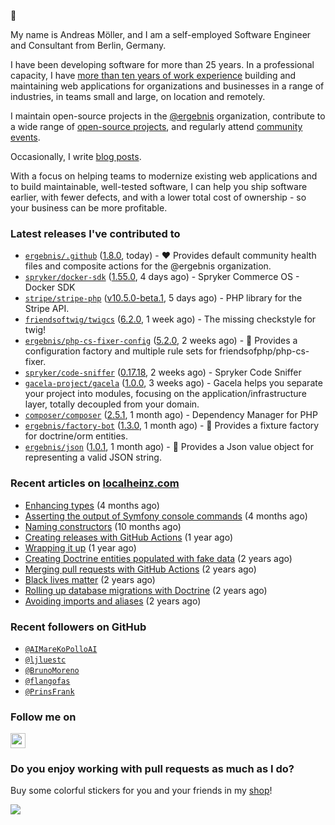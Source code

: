 :wave:

My name is Andreas Möller, and I am a self-employed Software Engineer and Consultant from Berlin, Germany.

I have been developing software for more than 25 years. In a professional capacity, I have [more than ten years of work experience](https://localheinz.com/work-experience/) building and maintaining web applications for organizations and businesses in a range of industries, in teams small and large, on location and remotely.

I maintain open-source projects in the [@ergebnis](https://github.com/ergebnis) organization, contribute to a wide range of [open-source projects](https://github.com/localheinz?tab=repositories&q=&type=fork&language=), and regularly attend [community events](https://localheinz.com/events/).

Occasionally, I write [blog posts](https://localheinz.com/blog/).

With a focus on helping teams to modernize existing web applications and to build maintainable, well-tested software, I can help you ship software earlier, with fewer defects, and with a lower total cost of ownership - so your business can be more profitable.

### Latest releases I've contributed to

- [`ergebnis/.github`](https://github.com/ergebnis/.github) ([1.8.0](https://github.com/ergebnis/.github/releases/tag/1.8.0), today) - :heart: Provides default community health files and composite actions for the @ergebnis organization.
- [`spryker/docker-sdk`](https://github.com/spryker/docker-sdk) ([1.55.0](https://github.com/spryker/docker-sdk/releases/tag/1.55.0), 4 days ago) - Spryker Commerce OS - Docker SDK
- [`stripe/stripe-php`](https://github.com/stripe/stripe-php) ([v10.5.0-beta.1](https://github.com/stripe/stripe-php/releases/tag/v10.5.0-beta.1), 5 days ago) - PHP library for the Stripe API.    
- [`friendsoftwig/twigcs`](https://github.com/friendsoftwig/twigcs) ([6.2.0](https://github.com/friendsoftwig/twigcs/releases/tag/6.2.0), 1 week ago) - The missing checkstyle for twig!
- [`ergebnis/php-cs-fixer-config`](https://github.com/ergebnis/php-cs-fixer-config) ([5.2.0](https://github.com/ergebnis/php-cs-fixer-config/releases/tag/5.2.0), 2 weeks ago) - :notebook: Provides a configuration factory and multiple rule sets for friendsofphp/php-cs-fixer.
- [`spryker/code-sniffer`](https://github.com/spryker/code-sniffer) ([0.17.18](https://github.com/spryker/code-sniffer/releases/tag/0.17.18), 2 weeks ago) - Spryker Code Sniffer
- [`gacela-project/gacela`](https://github.com/gacela-project/gacela) ([1.0.0](https://github.com/gacela-project/gacela/releases/tag/1.0.0), 3 weeks ago) - Gacela helps you separate your project into modules, focusing on the application/infrastructure layer, totally decoupled from your domain.
- [`composer/composer`](https://github.com/composer/composer) ([2.5.1](https://github.com/composer/composer/releases/tag/2.5.1), 1 month ago) - Dependency Manager for PHP
- [`ergebnis/factory-bot`](https://github.com/ergebnis/factory-bot) ([1.3.0](https://github.com/ergebnis/factory-bot/releases/tag/1.3.0), 1 month ago) - :robot: Provides a fixture factory for doctrine/orm entities.
- [`ergebnis/json`](https://github.com/ergebnis/json) ([1.0.1](https://github.com/ergebnis/json/releases/tag/1.0.1), 1 month ago) - :page_with_curl: Provides a Json value object for representing a valid JSON string.

### Recent articles on [localheinz.com](https://localheinz.com)

- [Enhancing types](http://localheinz.com/articles/2022/09/20/enhancing-types/) (4 months ago)
- [Asserting the output of Symfony console commands](http://localheinz.com/articles/2022/08/29/asserting-the-output-of-symfony-console-commands/) (4 months ago)
- [Naming constructors](http://localheinz.com/articles/2022/03/26/naming-constructors/) (10 months ago)
- [Creating releases with GitHub Actions](http://localheinz.com/articles/2022/01/24/creating-releases-with-github-actions/) (1 year ago)
- [Wrapping it up](http://localheinz.com/articles/2021/12/31/wrapping-it-up/) (1 year ago)
- [Creating Doctrine entities populated with fake data](http://localheinz.com/articles/2020/07/16/creating-doctrine-entities-populated-with-fake-data/) (2 years ago)
- [Merging pull requests with GitHub Actions](http://localheinz.com/articles/2020/06/15/merging-pull-requests-with-github-actions/) (2 years ago)
- [Black lives matter](http://localheinz.com/articles/2020/06/12/black-lives-matter/) (2 years ago)
- [Rolling up database migrations with Doctrine](http://localheinz.com/articles/2020/06/10/rolling-up-database-migrations-with-doctrine/) (2 years ago)
- [Avoiding imports and aliases](http://localheinz.com/articles/2020/05/19/avoiding-imports-and-aliases/) (2 years ago)

### Recent followers on GitHub

- [`@AIMareKoPolloAI`](https://github.com/AIMareKoPolloAI)
- [`@ljluestc`](https://github.com/ljluestc)
- [`@BrunoMoreno`](https://github.com/BrunoMoreno)
- [`@flangofas`](https://github.com/flangofas)
- [`@PrinsFrank`](https://github.com/PrinsFrank)

### Follow me on

<p>
    <a target="_blank" href="https://twitter.com/intent/follow?screen_name=localheinz" title="Follow @localheinz on Twitter"><img src="https://cdn.jsdelivr.net/npm/simple-icons@3.9.0/icons/twitter.svg" width="24px" height="24px"></a>
</p>

### Do you enjoy working with pull requests as much as I do?

Buy some colorful stickers for you and your friends in my <a target="_blank" href="https://shop.localheinz.com" title="shop.localheinz.com">shop</a>!

[![](https://localheinz.com/permanent/img/localheinz/localheinz)](https://localheinz.com/permanent/url/localheinz/localheinz)

